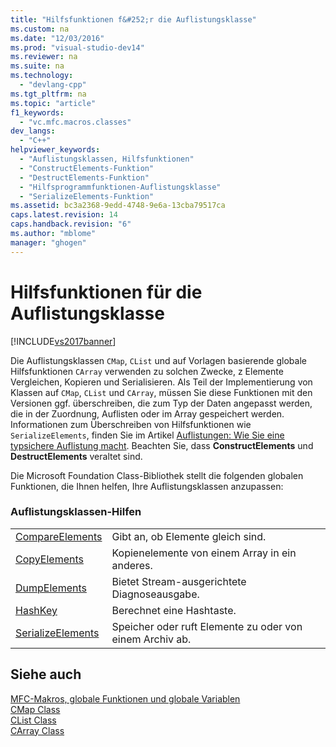 ```yaml
---
title: "Hilfsfunktionen f&#252;r die Auflistungsklasse"
ms.custom: na
ms.date: "12/03/2016"
ms.prod: "visual-studio-dev14"
ms.reviewer: na
ms.suite: na
ms.technology: 
  - "devlang-cpp"
ms.tgt_pltfrm: na
ms.topic: "article"
f1_keywords: 
  - "vc.mfc.macros.classes"
dev_langs: 
  - "C++"
helpviewer_keywords: 
  - "Auflistungsklassen, Hilfsfunktionen"
  - "ConstructElements-Funktion"
  - "DestructElements-Funktion"
  - "Hilfsprogrammfunktionen-Auflistungsklasse"
  - "SerializeElements-Funktion"
ms.assetid: bc3a2368-9edd-4748-9e6a-13cba79517ca
caps.latest.revision: 14
caps.handback.revision: "6"
ms.author: "mblome"
manager: "ghogen"
---
```

# Hilfsfunktionen f&#252;r die Auflistungsklasse
[!INCLUDE[vs2017banner](../../assembler/inline/includes/vs2017banner.md)]

Die Auflistungsklassen `CMap`, `CList` und auf Vorlagen basierende globale Hilfsfunktionen `CArray` verwenden zu solchen Zwecke, z Elemente Vergleichen, Kopieren und Serialisieren.  Als Teil der Implementierung von Klassen auf `CMap`, `CList` und `CArray`, müssen Sie diese Funktionen mit den Versionen ggf. überschreiben, die zum Typ der Daten angepasst werden, die in der Zuordnung, Auflisten oder im Array gespeichert werden.  Informationen zum Überschreiben von Hilfsfunktionen wie `SerializeElements`, finden Sie im Artikel [Auflistungen: Wie Sie eine typsichere Auflistung macht](../../mfc/how-to-make-a-type-safe-collection.md).  Beachten Sie, dass **ConstructElements** und **DestructElements** veraltet sind.  
  
 Die Microsoft Foundation Class\-Bibliothek stellt die folgenden globalen Funktionen, die Ihnen helfen, Ihre Auflistungsklassen anzupassen:  
  
### Auflistungsklassen\-Hilfen  
  
|||  
|-|-|  
|[CompareElements](../Topic/CompareElements.md)|Gibt an, ob Elemente gleich sind.|  
|[CopyElements](../Topic/CopyElements.md)|Kopienelemente von einem Array in ein anderes.|  
|[DumpElements](../Topic/DumpElements.md)|Bietet Stream\-ausgerichtete Diagnoseausgabe.|  
|[HashKey](../Topic/HashKey.md)|Berechnet eine Hashtaste.|  
|[SerializeElements](../Topic/SerializeElements.md)|Speicher oder ruft Elemente zu oder von einem Archiv ab.|  
  
## Siehe auch  
 [MFC\-Makros, globale Funktionen und globale Variablen](../../mfc/reference/mfc-macros-and-globals.md)   
 [CMap Class](../../mfc/reference/cmap-class.md)   
 [CList Class](../../mfc/reference/clist-class.md)   
 [CArray Class](../../mfc/reference/carray-class.md)